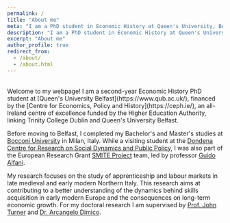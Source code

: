 ```yaml
---
permalink: /
title: "About me"
meta: "I am a PhD student in Economic History at Queen's University, Belfast."
description: "I am a PhD student in Economic History at Queen's University, Belfast."
excerpt: "About me"
author_profile: true
redirect_from: 
  - /about/
  - /about.html
---
```

<br>
Welcome to my webpage! I am a second-year Economic History PhD student at [Queen's University Belfast](https://www.qub.ac.uk/), financed by the [Centre for Economics, Policy and History](https://ceph.ie/), an all-Ireland centre of excellence funded by the Higher Education Authority, linking Trinity College Dublin and Queen's University Belfast. 

Before moving to Belfast, I completed my Bachelor's and Master's studies at [Bocconi University](https://www.unibocconi.eu/wps/wcm/connect/bocconi/sitopubblico_en/navigation+tree/home) in Milan, Italy. While a visiting student at the [Dondena Centre for Research on Social Dynamics and Public Policy](https://dondena.unibocconi.eu/?_gl=1*oh71bi*_up*MQ..*_ga*MTYxODc1NTA1Mi4xNzI3ODc1ODEz*_ga_GXEKQ9VXGW*MTcyNzg3NTgxMi4xLjAuMTcyNzg3NTgxMi4wLjAuMA..), I was also part of the European Research Grant [SMITE Project](https://dondena.unibocconi.eu/research-projects/smite) team, led by professor [Guido Alfani](https://guidoalfani.eu/).

My research focuses on the study of apprenticeship and labour markets in late medieval and early modern Northern Italy. This research aims at contributing to a better understanding of the dynamics behind skills acquisition in early modern Europe and the consequences on long-term economic growth. For my doctoral research I am supervised by [Prof. John Turner](https://www.qub.ac.uk/schools/queens-business-school/people/academic-staff/AllAcademicStaffProfiles/Turner.html) and [Dr. Arcangelo Dimico](https://www.qub.ac.uk/schools/queens-business-school/people/academic-staff/AllAcademicStaffProfiles/Dimico.html).

